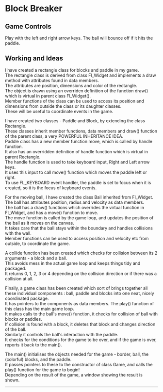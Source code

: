 # Block Breaker

## Game Controls

Play with the left and right arrow keys. The ball will bounce off if it hits the paddle.

## Working and Ideas

I have created a rectangle class for blocks and paddle in my game.  
The rectangle class is derived from class Fl_Widget and implements a draw method with attributes found in data members.  
The attributes are position, dimensions and color of the rectangle.  
The object is drawn using an overriden definition of the function draw() which is virtual in parent class Fl_Widget().  
Member functions of the class can be used to access its position and dimensions from outside the class or its daughter classes.  
These will be useful to coordinate events in the game.  

I have created two classes - Paddle and Block, by extending the class Rectangle.  
These classes inherit member functions, data members and draw() function of the parent class, a very POWERFUL INHERITANCE IDEA.  
Paddle class has a new member function move, which is called by handle function.  
It also has an overridden definition of handle function which is virtual in parent Rectangle.  
The handle function is used to take keyboard input, Right and Left arrow keys.  
It uses this input to call move() function which moves the paddle left or right.  
To use FL_KEYBOARD event handler, the paddle is set to focus when it is created, so it is the focus of keyboard events.  

For the moving ball, I have created the class Ball inherited from Fl_Widget.  
The ball has attributes position, radius and velocity as data members.  
The ball has a draw() functions which overrides the virtual function in Fl_Widget, and has a move() function to move.  
The move function is called by the game loop, and updates the position of the ball as it moves on the canvas.  
It takes care that the ball stays within the boundary and handles collisions with the wall.  
Member functions can be used to access position and velocity etc from outside, to coordinate the game.  

A collide function has been created which checks for collision between its 2 arguments - a block and a ball.  
This avoids mess in the actual game loop and keeps things tidy and packaged.  
It returns 0, 1, 2, 3 or 4 depending on the collision direction or if there was a collision at all.  

Finally, a game class has been created which sort of brings together all these individual components :
ball, paddle and blocks into one neat, nicely coordinated package.  
It has pointers to the components as data members. The play() function of this class has the main game loop.  
It makes calls to the ball's move() function, it checks for collision of ball with blocks or paddles.  
If collision is found with a block, it deletes that block and changes direction of the ball.  
Similarly it controls the ball's interaction with the paddle.  
It checks for the conditions for the game to be over, and if the game is over, reports it back to the main().  

The main() initialises the objects needed for the game - border, ball, the (colorful) blocks, and the paddle.  
It passes pointers to these to the constructor of class Game, and calls the play() function for the game to begin!  
Depending on the result of the game, a window showing the result is shown.  

---
